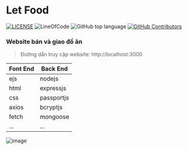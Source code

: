 # Let Food

[![LICENSE](https://img.shields.io/github/license/mashape/apistatus.svg?style=flat-square&label=LICENSE)](https://github.com/d4rtj/Lets-Food/blob/master/LICENSE)
![LineOfCode](https://tokei.rs/b1/github/d4rtj/Lets-Food?category=code)
![GitHub top language](https://img.shields.io/github/languages/top/d4rtj/Lets-Food?style=flat-square&logo=github)
[![GitHub Contributors](https://img.shields.io/github/contributors/d4rtj/Lets-Food.svg?style=flat-square&logo=github)](https://github.com/d4rtj/Lets-Food/graphs/contributors)

### Website bán và giao đồ ăn

> Đường dẫn truy cập website: http://localhost:3000 <br>

| Font End | Back End   |
| -------- | ---------- |
| ejs      | nodejs     |
| html     | expressjs  |
| css      | passportjs |
| axios    | bcryptjs   |
| fetch    | mongoose   |
| ...      | ...        |

![image](https://media.discordapp.net/attachments/1028641618498170971/1031883368331231232/unknown.png?width=1440&height=583)
